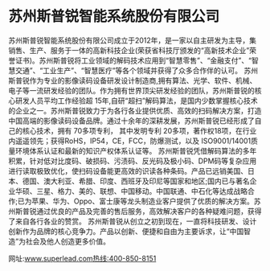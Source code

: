 苏州斯普锐智能系统股份有限公司
 =

苏州斯普锐智能系统股份有限公司成立于2012年，是一家以自主研发为主导，集销售、生产、服务于一体的高新科技企业(荣获省科技厅颁发的“高新技术企业”荣誉证书)。苏州斯普锐将工业领域的解码技术应用到“智慧零售”、“金融支付”、“智慧交通”、“工业生产”、“智慧医疗”等各个领域并获得了众多合作伴的认可。
苏州斯普锐作为专业的影像读码设备研发设计制造商,拥有算法、光学、软件、机械、电子等一流研发经验的团队。作为拥有世界顶尖研发经验的团队，苏州斯普锐的核心研发人员平均工作经验超 15年,自研“超扫”解码算法，是国内少数掌握核心技术的企业之一。苏州斯普锐致力于为各行各业提供优质、高效的扫码解决方案，打造中国高端的影像读码设备品牌。通过十余年的深耕发展，苏州斯普锐已经形成了自己的核心技术，拥有 70多项专利，
其中发明专利 20多项，著作权18项，在行业内遥遥领先；获得RoHS，IP54，CE，FCC，防爆测试，以及 ISO9001/14001质量环境体系认证和最新的知识产权体系认证等。
苏州斯普锐凭借解码算法的多年积累，针对低对比度码、破损码、污渍码、反光码及极小码、DPM码等复杂应用进行读取极致优化，使扫码设备能更高效的识读各种条码。产品已远销美国、日本、德国、澳大利亚、希腊、印度、西班牙及印尼等国家和地区;国内已与著名企业华硕、三星、格力、美的、联想、中国移动。中国联通、中石化等达成战略合作;已为苹果、华为、Oppo、富士康等龙头制造业客户提供了优质的解决方案。苏州斯普锐通过优良的产品及完善的售后服务，高效解决客户的各种疑难问题，获得了来自各行各业的赞赏。
苏州斯普锐从创立之初到现在，一直将科技研发、设计创新作为品牌的核心竞争力。产品以创新、便捷和自由为主要诉求，让“中国智造”为社会及他人创造更多价值。

网址:www.superlead.com热线:400-850-8151
